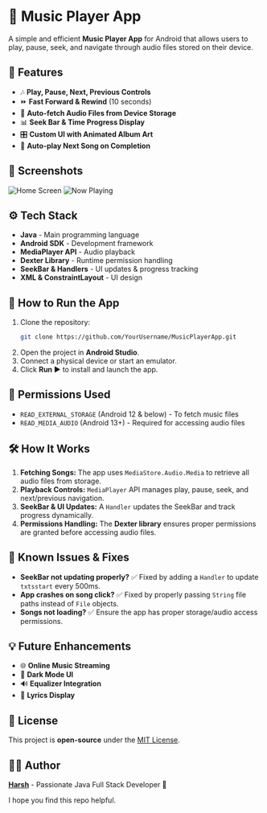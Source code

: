# 🎵 Music Player App

A simple and efficient **Music Player App** for Android that allows users to play, pause, seek, and navigate through audio files stored on their device.

## 📌 Features

- 🎶 **Play, Pause, Next, Previous Controls**
- ⏩ **Fast Forward & Rewind** (10 seconds)
- 📂 **Auto-fetch Audio Files from Device Storage**
- 📊 **Seek Bar & Time Progress Display**
- 🎛️ **Custom UI with Animated Album Art**
- 🔄 **Auto-play Next Song on Completion**

## 📱 Screenshots
![Home Screen](Screenshots/home_screen.png)
![Now Playing](Screenshots/play_screen.png)
>

## ⚙️ Tech Stack

- **Java** - Main programming language
- **Android SDK** - Development framework
- **MediaPlayer API** - Audio playback
- **Dexter Library** - Runtime permission handling
- **SeekBar & Handlers** - UI updates & progress tracking
- **XML & ConstraintLayout** - UI design

## 🚀 How to Run the App

1. Clone the repository:
   ```sh
   git clone https://github.com/YourUsername/MusicPlayerApp.git
   ```
2. Open the project in **Android Studio**.
3. Connect a physical device or start an emulator.
4. Click **Run ▶️** to install and launch the app.

## 🔧 Permissions Used

- `READ_EXTERNAL_STORAGE` (Android 12 & below) - To fetch music files
- `READ_MEDIA_AUDIO` (Android 13+) - Required for accessing audio files

## 🛠️ How It Works

1. **Fetching Songs:** The app uses `MediaStore.Audio.Media` to retrieve all audio files from storage.
2. **Playback Controls:** `MediaPlayer` API manages play, pause, seek, and next/previous navigation.
3. **SeekBar & UI Updates:** A `Handler` updates the SeekBar and track progress dynamically.
4. **Permissions Handling:** The **Dexter library** ensures proper permissions are granted before accessing audio files.

## 🐛 Known Issues & Fixes

- **SeekBar not updating properly?** ✅ Fixed by adding a `Handler` to update `txtsstart` every 500ms.
- **App crashes on song click?** ✅ Fixed by properly passing `String` file paths instead of `File` objects.
- **Songs not loading?** ✅ Ensure the app has proper storage/audio access permissions.

## 💡 Future Enhancements

- 🌐 **Online Music Streaming**
- 🎨 **Dark Mode UI**
- 🔊 **Equalizer Integration**
- 📜 **Lyrics Display**

## 📜 License

This project is **open-source** under the [MIT License](LICENSE).

## 👨‍💻 Author

**[Harsh](https://github.com/HarshSindhi1109)** - Passionate Java Full Stack Developer 🚀

I hope you find this repo helpful.

